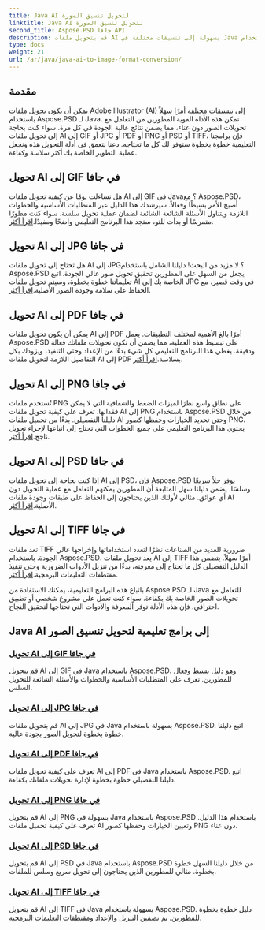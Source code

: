 ```yaml
---
title: Java AI لتحويل تنسيق الصورة
linktitle: Java AI لتحويل تنسيق الصورة
second_title: Aspose.PSD جافا API
description: قم بتحويل ملفات AI بسهولة إلى تنسيقات مختلفة في Java باستخدام Aspose.PSD. اتبع أدلتنا الشاملة لتحويلات صور سلسة وعالية الجودة.
type: docs
weight: 21
url: /ar/java/java-ai-to-image-format-conversion/
---
```


## مقدمة

يمكن أن يكون تحويل ملفات Adobe Illustrator (AI) إلى تنسيقات مختلفة أمرًا سهلاً باستخدام Aspose.PSD لـ Java. تمكن هذه الأداة القوية المطورين من التعامل مع تحويلات الصور دون عناء، مما يضمن نتائج عالية الجودة في كل مرة. سواء كنت بحاجة إلى تحويل ملفات AI إلى GIF أو JPG أو PDF أو PNG أو PSD أو TIFF، فإن برامجنا التعليمية خطوة بخطوة ستوفر لك كل ما تحتاجه. دعنا نتعمق في أدلة التحويل هذه ونجعل عملية التطوير الخاصة بك أكثر سلاسة وكفاءة.

## تحويل AI إلى GIF في جافا
 هل تساءلت يومًا عن كيفية تحويل ملفات AI إلى GIF في Java؟ مع Aspose.PSD، أصبح الأمر بسيطًا وفعالاً. سيرشدك هذا الدليل عبر المتطلبات الأساسية والخطوات اللازمة ويتناول الأسئلة الشائعة الشائعة لضمان عملية تحويل سلسة. سواء كنت مطورًا متمرسًا أو بدأت للتو، ستجد هذا البرنامج التعليمي واضحًا ومفيدًا.[اقرأ أكثر](./convert-ai-to-gif/).

## تحويل AI إلى JPG في جافا
هل تحتاج إلى تحويل ملفات AI إلى JPG؟ لا مزيد من البحث! دليلنا الشامل باستخدام Aspose.PSD يجعل من السهل على المطورين تحقيق تحويل صور عالي الجودة. اتبع تعليماتنا خطوة بخطوة، وسيتم تحويل ملفات AI الخاصة بك إلى JPG في وقت قصير، مع الحفاظ على سلامة وجودة الصور الأصلية.[اقرأ أكثر](./convert-ai-to-jpg/).

## تحويل AI إلى PDF في جافا
 يمكن أن يكون تحويل ملفات AI إلى PDF أمرًا بالغ الأهمية لمختلف التطبيقات. يعمل Aspose.PSD على تبسيط هذه العملية، مما يضمن أن تكون تحويلات ملفاتك فعالة ودقيقة. يغطي هذا البرنامج التعليمي كل شيء بدءًا من الإعداد وحتى التنفيذ، ويزودك بكل التفاصيل اللازمة لتحويل ملفات AI إلى PDF بسلاسة.[اقرأ أكثر](./convert-ai-to-pdf/).

## تحويل AI إلى PNG في جافا
تُستخدم ملفات PNG على نطاق واسع نظرًا لميزات الضغط والشفافية التي لا يمكن فقدانها. تعرف على كيفية تحويل ملفات AI إلى PNG باستخدام Aspose.PSD من خلال دليلنا التفصيلي. بدءًا من تحميل ملفات AI وحتى تحديد الخيارات وحفظها كصور PNG، يحتوي هذا البرنامج التعليمي على جميع الخطوات التي تحتاج إلى اتباعها لإجراء تحويل ناجح.[اقرأ أكثر](./convert-ai-to-png/).

## تحويل AI إلى PSD في جافا
 إذا كنت بحاجة إلى تحويل ملفات AI إلى PSD، فإن Aspose.PSD يوفر حلاً سريعًا وسلسًا. يضمن دليلنا سهل المتابعة أن المطورين يمكنهم التعامل مع عملية التحويل دون أي عوائق. مثالي لأولئك الذين يحتاجون إلى الحفاظ على طبقات وجودة ملفات AI الأصلية.[اقرأ أكثر](./convert-ai-to-psd/).

## تحويل AI إلى TIFF في جافا
 تعد ملفات TIFF ضرورية للعديد من الصناعات نظرًا لتعدد استخداماتها وإخراجها عالي الجودة. باستخدام Aspose.PSD، يعد تحويل ملفات AI إلى TIFF أمرًا سهلاً. يتضمن هذا الدليل التفصيلي كل ما تحتاج إلى معرفته، بدءًا من تنزيل الأدوات الضرورية وحتى تنفيذ مقتطفات التعليمات البرمجية.[اقرأ أكثر](./convert-ai-to-tiff/).

باتباع هذه البرامج التعليمية، يمكنك الاستفادة من Aspose.PSD لـ Java للتعامل مع تحويلات الصور الخاصة بك بكفاءة. سواء كنت تعمل على مشروع شخصي أو تطبيق احترافي، فإن هذه الأدلة توفر المعرفة والأدوات التي تحتاجها لتحقيق النجاح.

## Java AI إلى برامج تعليمية لتحويل تنسيق الصور
### [تحويل AI إلى GIF في جافا](./convert-ai-to-gif/)
قم بتحويل AI إلى GIF في Java باستخدام Aspose.PSD، وهو دليل بسيط وفعال للمطورين. تعرف على المتطلبات الأساسية والخطوات والأسئلة الشائعة للتحويل السلس.
### [تحويل AI إلى JPG في جافا](./convert-ai-to-jpg/)
قم بتحويل ملفات AI إلى JPG في Java بسهولة باستخدام Aspose.PSD. اتبع دليلنا خطوة بخطوة لتحويل الصور بجودة عالية.
### [تحويل AI إلى PDF في جافا](./convert-ai-to-pdf/)
تعرف على كيفية تحويل ملفات AI إلى PDF في Java باستخدام Aspose.PSD. اتبع دليلنا التفصيلي خطوة بخطوة لإدارة تحويلات ملفاتك بكفاءة.
### [تحويل AI إلى PNG في جافا](./convert-ai-to-png/)
قم بتحويل AI إلى PNG بسهولة في Java باستخدام Aspose.PSD باستخدام هذا الدليل. تعرف على كيفية تحميل ملفات AI وتعيين الخيارات وحفظها كصور PNG دون عناء.
### [تحويل AI إلى PSD في جافا](./convert-ai-to-psd/)
قم بتحويل AI إلى PSD في Java باستخدام Aspose.PSD من خلال دليلنا السهل خطوة بخطوة. مثالي للمطورين الذين يحتاجون إلى تحويل سريع وسلس للملفات.
### [تحويل AI إلى TIFF في جافا](./convert-ai-to-tiff/)
قم بتحويل AI إلى TIFF في Java بسهولة باستخدام Aspose.PSD. دليل خطوة بخطوة للمطورين. تم تضمين التنزيل والإعداد ومقتطفات التعليمات البرمجية.